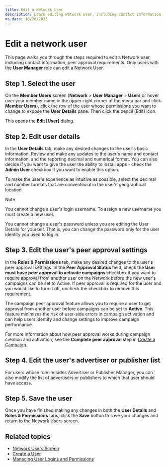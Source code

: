 ```yaml
---
title: Edit a Network User
description: Learn editing Network user, including contact information, and peer approval requirements. 
ms.date: 10/28/2023
---
```



# Edit a network user

This page walks you through the steps required to edit a
Network user, including contact information,
peer approval requirements. Only users with the **User Manager** role
can edit a Network User.

## Step 1. Select the user

On the **Member Users** screen (**Network** \>  **User Manager** \>
**Users** or hover over
your member name in the upper-right corner of the menu bar and click
**Member Users**), click the row of the
user whose permissions you want to change to expose the **User Details**
pane. Then click the pencil (Edit) icon.

This opens the **Edit \[User\]** dialog.

## Step 2. Edit user details

In the **User Details** tab, make any
desired changes to the user's basic information. Review and make any
updates to the user's name and contact information, and the reporting
decimal and numerical format. You can also decide if you want to give
the user the ability to install apps - check the **Admin User** checkbox
if you want to enable this option.

To make the user's experience as intuitive as possible, select the
decimal and number formats that are conventional in the user's
geographical location.

> [!NOTE]
> You cannot change a user's login username. To assign a new username you must create a new user. 
> 
> You cannot change a user's password unless you are editing the User Details for yourself. That is, you can change the password only for the user identity you used to log in.

## Step 3. Edit the user's peer approval settings

In the **Roles & Permissions** tab, make
any desired changes to the user's peer approval settings. In the
**Peer Approval Status** field, check the
**User must have peer approval to activate campaigns** checkbox if you
want to require approval from another user on the
Network before the new user's campaigns can be
set to Active. If peer approval is required for the user and you would
like to turn it off, uncheck the checkbox to remove this requirement.

The campaign peer approval feature allows you to require a user to get
approval from another user before campaigns can be set to **Active**.
This feature minimizes the risk of user-side errors in campaign
activation and can help users identify and change settings to improve
campaign performance.

For more information about how peer approval works during campaign
creation and activation, see the **Complete peer approval** step in
[Create a Campaign](create-a-campaign.md).

## Step 4. Edit the user's advertiser or publisher list

For users whose role includes Advertiser or Publisher Manager, you can
also modify the list of advertisers or publishers to which that user
should have access.

## Step 5. Save the user

Once you have finished making any changes in both the **User Details**
and **Roles & Permissions** tabs, click
the **Save** button to save your changes
and return to the
Network Users
screen.

## Related topics

- [Network Users Screen](network-users-screen.md)
- [Create a User](create-a-user.md)
- [Managing User Logins and Permissions](managing-user-logins-and-permissions.md)
